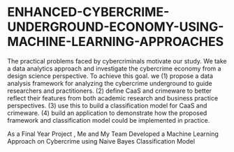 # ENHANCED-CYBERCRIME-UNDERGROUND-ECONOMY-USING-MACHINE-LEARNING-APPROACHES

The practical problems faced by cybercriminals motivate our study. We take a data analytics approach and investigate the cybercrime economy from a design science perspective. To achieve this goal.
we (1) propose a data analysis framework for analyzing the cybercrime underground to guide researchers and practitioners.
(2) define CaaS and crimeware to better reflect their features from both academic research and business practice perspectives.
(3) use this to build a classification model for CaaS and crimeware.
(4) build an application to demonstrate how the proposed framework and classification model could be implemented in practice.

As a Final Year Project , Me and My Team Developed a Machine Learning Approach on Cybercrime using Naive Bayes Classification Model
